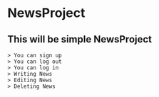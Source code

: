 # NewsProject
## This will be simple NewsProject
	
	> You can sign up 
	> You can log out
	> You can log in
	> Writing News
	> Editing News
	> Deleting News
	

